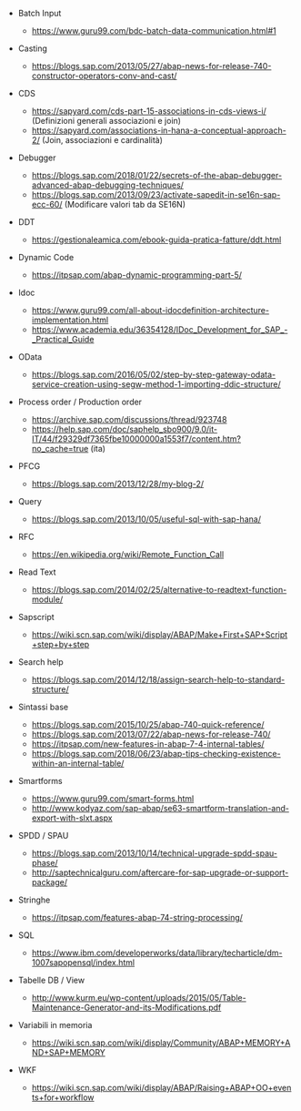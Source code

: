  - Batch Input
   - https://www.guru99.com/bdc-batch-data-communication.html#1
  
 - Casting 
   - https://blogs.sap.com/2013/05/27/abap-news-for-release-740-constructor-operators-conv-and-cast/
   
 - CDS 
   - https://sapyard.com/cds-part-15-associations-in-cds-views-i/ (Definizioni generali associazioni e join)
   - https://sapyard.com/associations-in-hana-a-conceptual-approach-2/ (Join, associazioni e cardinalità)

- Debugger 
  - https://blogs.sap.com/2018/01/22/secrets-of-the-abap-debugger-advanced-abap-debugging-techniques/
  - https://blogs.sap.com/2013/09/23/activate-sapedit-in-se16n-sap-ecc-60/ (Modificare valori tab da SE16N)

- DDT
  - https://gestionaleamica.com/ebook-guida-pratica-fatture/ddt.html
  
- Dynamic Code
  - https://itpsap.com/abap-dynamic-programming-part-5/
  
- Idoc
  - https://www.guru99.com/all-about-idocdefinition-architecture-implementation.html
  - https://www.academia.edu/36354128/IDoc_Development_for_SAP_-_Practical_Guide
  
- OData
  - https://blogs.sap.com/2016/05/02/step-by-step-gateway-odata-service-creation-using-segw-method-1-importing-ddic-structure/
    
- Process order / Production order
  - https://archive.sap.com/discussions/thread/923748
  - https://help.sap.com/doc/saphelp_sbo900/9.0/it-IT/44/f29329df7365fbe10000000a1553f7/content.htm?no_cache=true (ita)
  
- PFCG
  - https://blogs.sap.com/2013/12/28/my-blog-2/
  
- Query 
  -  https://blogs.sap.com/2013/10/05/useful-sql-with-sap-hana/
  
- RFC
  - https://en.wikipedia.org/wiki/Remote_Function_Call
  
- Read Text
  - https://blogs.sap.com/2014/02/25/alternative-to-readtext-function-module/
  
- Sapscript
  - https://wiki.scn.sap.com/wiki/display/ABAP/Make+First+SAP+Script+step+by+step
  
- Search help
  - https://blogs.sap.com/2014/12/18/assign-search-help-to-standard-structure/

- Sintassi base
  - https://blogs.sap.com/2015/10/25/abap-740-quick-reference/ 
  - https://blogs.sap.com/2013/07/22/abap-news-for-release-740/
  - https://itpsap.com/new-features-in-abap-7-4-internal-tables/
  - https://blogs.sap.com/2018/06/23/abap-tips-checking-existence-within-an-internal-table/
  
- Smartforms
  - https://www.guru99.com/smart-forms.html
  - http://www.kodyaz.com/sap-abap/se63-smartform-translation-and-export-with-slxt.aspx
  
- SPDD / SPAU
  - https://blogs.sap.com/2013/10/14/technical-upgrade-spdd-spau-phase/
  - http://saptechnicalguru.com/aftercare-for-sap-upgrade-or-support-package/
  
- Stringhe 
  - https://itpsap.com/features-abap-74-string-processing/
  
- SQL
  - https://www.ibm.com/developerworks/data/library/techarticle/dm-1007sapopensql/index.html
  
- Tabelle DB / View
  - http://www.kurm.eu/wp-content/uploads/2015/05/Table-Maintenance-Generator-and-its-Modifications.pdf
  
- Variabili in memoria
  - https://wiki.scn.sap.com/wiki/display/Community/ABAP+MEMORY+AND+SAP+MEMORY
  
- WKF 
  - https://wiki.scn.sap.com/wiki/display/ABAP/Raising+ABAP+OO+events+for+workflow
